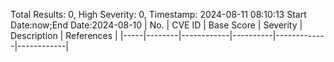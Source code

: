 Total Results: 0, High Severity: 0, Timestamp: 2024-08-11 08:10:13
Start Date:now;End Date:2024-08-10
| No. | CVE ID | Base Score | Severity | Description | References |
|-----|--------|------------|----------|-------------|------------|
